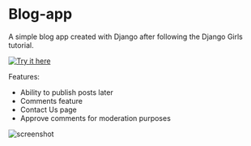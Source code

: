 # Blog-app
A simple blog app created with Django after following the Django Girls tutorial.

[![Try it here](https://user-images.githubusercontent.com/5856653/28872053-0fb2c964-77a5-11e7-99c1-2cd999e8a0b8.png)](http://dj-blog-app.herokuapp.com)

Features: 
- Ability to publish posts later
- Comments feature
- Contact Us page
- Approve comments for moderation purposes

![screenshot](https://user-images.githubusercontent.com/5856653/29994388-1fbe14e4-8fec-11e7-9b06-19b38138bd51.png)